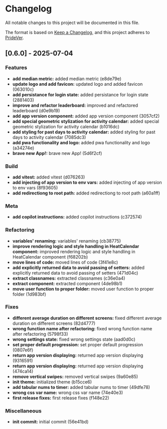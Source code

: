 # Changelog

All notable changes to this project will be documented in this file.

The format is based on [Keep a Changelog](https://keepachangelog.com/en/1.0.0/),
and this project adheres to [PrideVer](https://pridever.org/).

## [0.6.0] - 2025-07-04

### Features

*   **add median metric:** added median metric (e8de79e)
*   **update logo and add favicon:** updated logo and added favicon (063010c)
*   **add persistance for login state:** added persistance for login state (2881403)
*   **improve and refactor leaderboard:** improved and refactored leaderboard (d0e9b19)
*   **add app version component:** added app version component (3057cf2)
*   **add special geometric stylization for activity calendar:** added special geometric stylization for activity calendar (b1016dc)
*   **add styling for past days to activity calendar:** added styling for past days to activity calendar (7085dc3)
*   **add pwa functionality and logo:** added pwa functionality and logo (a34274e)
*   **brave new App!:** brave new App! (5d6f2cf)

### Build

*   **add vitest:** added vitest (d076263)
*   **add injecting of app version to env vars:** added injecting of app version to env vars (8f93605)
*   **add redirectiong to root path:** added redirectiong to root path (a60a1ff)

### Meta

*   **add copilot instructions:** added copilot instructions (c372574)

### Refactoring

*   **variables' renaming:** variables' renaming (cb38775)
*   **improve rendering logic and style handling in HeatCalendar component:** improved rendering logic and style handling in HeatCalendar component (f68202b)
*   **move lines of code:** moved lines of code (3f41e8c)
*   **add explicitly returned data to avoid passing of setters:** added explicitly returned data to avoid passing of setters (471d04c)
*   **extract classnames:** extracted classnames (c36e0a4)
*   **extract component:** extracted component (4de98b1)
*   **move user function to proper folder:** moved user function to proper folder (1d983bf)

### Fixes

*   **different average duration on different screens:** fixed different average duration on different screens (82d4777)
*   **wrong function name after refactoring:** fixed wrong function name after refactoring (5798f33)
*   **wrong settings state:** fixed wrong settings state (aad0d0c)
*   **set proper default progression:** set proper default progression (0807e6f)
*   **return app version displaying:** returned app version displaying (9316591)
*   **return app version displaying:** returned app version displaying (474ca14)
*   **remove vertical swipes:** removed vertical swipes (9a60e85)
*   **init theme:** initialized theme (b15cce6)
*   **add tabular nums to timer:** added tabular nums to timer (49dfe78)
*   **wrong css var name:** wrong css var name (74e40e3)
*   **first release fixes:** first release fixes (f148e22)

### Miscellaneous

*   **init commit:** initial commit (56e41bd)
